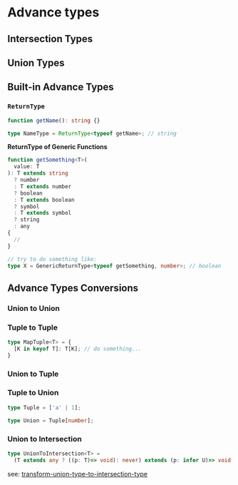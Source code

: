 # Advance types

## Intersection Types

## Union Types

## Built-in Advance Types

### `ReturnType`

```ts
function getName(): string {}

type NameType = ReturnType<typeof getName>; // string
```

**ReturnType of Generic Functions**

```ts
function getSomething<T>(
  value: T
): T extends string
  ? number
  : T extends number
  ? boolean
  : T extends boolean
  ? symbol
  : T extends symbol
  ? string
  : any
{
  //
}

// try to do something like:
type X = GenericReturnType<typeof getSomething, number>; // boolean
```

## Advance Types Conversions

### Union to Union

### Tuple to Tuple

```ts
type MapTuple<T> = {
  [K in keyof T]: T[K]; // do something...
}
```

### Union to Tuple

### Tuple to Union

```ts
type Tuple = ['a' | 1];

type Union = Tuple[number];
```

### Union to Intersection

```ts
type UnionToIntersection<T> =
  (T extends any ? ((p: T)=> void): never) extends (p: infer U)=> void ? U: never;
```

 see: [transform-union-type-to-intersection-type](https://stackoverflow.com/questions/50374908/transform-union-type-to-intersection-type)